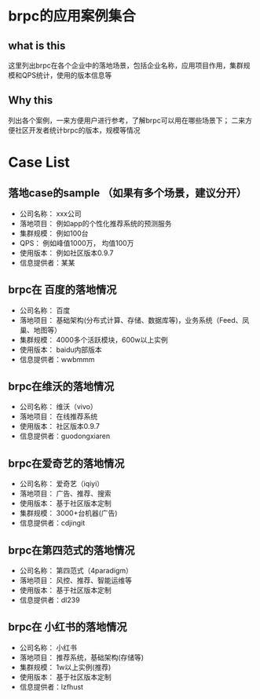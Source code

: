 # brpc的应用案例集合

## what is this
这里列出brpc在各个企业中的落地场景，包括企业名称，应用项目作用，集群规模和QPS统计，使用的版本信息等

## Why this
列出各个案例，一来方便用户进行参考，了解brpc可以用在哪些场景下；
二来方便社区开发者统计brpc的版本，规模等情况

# Case List
## 落地case的sample （如果有多个场景，建议分开）
* 公司名称： xxx公司
* 落地项目： 例如app的个性化推荐系统的预测服务
* 集群规模： 例如100台
* QPS： 例如峰值1000万， 均值100万
* 使用版本： 例如社区版本0.9.7
* 信息提供者：某某

## brpc在 百度的落地情况
* 公司名称： 百度
* 落地项目： 基础架构(分布式计算、存储、数据库等)，业务系统（Feed、凤巢、地图等）
* 集群规模： 4000多个活跃模块，600w以上实例
* 使用版本： baidu内部版本
* 信息提供者：wwbmmm

## brpc在维沃的落地情况
* 公司名称： 维沃（vivo）
* 落地项目： 在线推荐系统
* 使用版本： 社区版本0.9.7
* 信息提供者：guodongxiaren

## brpc在爱奇艺的落地情况
* 公司名称： 爱奇艺（iqiyi）
* 落地项目： 广告、推荐、搜索
* 使用版本： 基于社区版本定制
* 集群规模： 3000+台机器(广告)
* 信息提供者：cdjingit

## brpc在第四范式的落地情况
* 公司名称： 第四范式（4paradigm）
* 落地项目： 风控、推荐、智能运维等
* 使用版本： 基于社区版本定制
* 信息提供者：dl239

## brpc在 小红书的落地情况
* 公司名称： 小红书
* 落地项目： 推荐系统，基础架构(存储等)
* 集群规模： 1w以上实例(推荐)
* 使用版本： 基于社区版本定制
* 信息提供者：lzfhust
